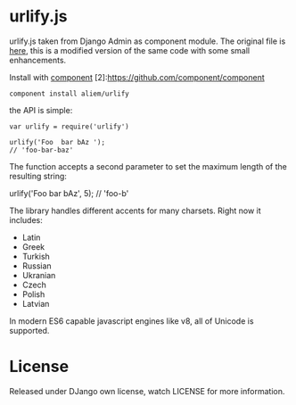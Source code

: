 
# urlify.js

  urlify.js taken from Django Admin as component module. The original file is [here](1),
this is a modified version of the same code with some small enhancements.

[1]:https://github.com/django/django/blob/master/django/contrib/admin/static/admin/js/urlify.js

Install with [component](2)
[2]:https://github.com/component/component

    component install aliem/urlify


the API is simple:

    var urlify = require('urlify')

    urlify('Foo  bar bAz ');
    // 'foo-bar-baz'

The function accepts a second parameter to set the maximum length of the resulting string:

  urlify('Foo bar bAz', 5);
  // 'foo-b'

The library handles different accents for many charsets.
Right now it includes:

* Latin
* Greek
* Turkish
* Russian
* Ukranian
* Czech
* Polish
* Latvian

In modern ES6 capable javascript engines like v8, all of Unicode is supported.

# License

Released under DJango own license, watch LICENSE for more information.
